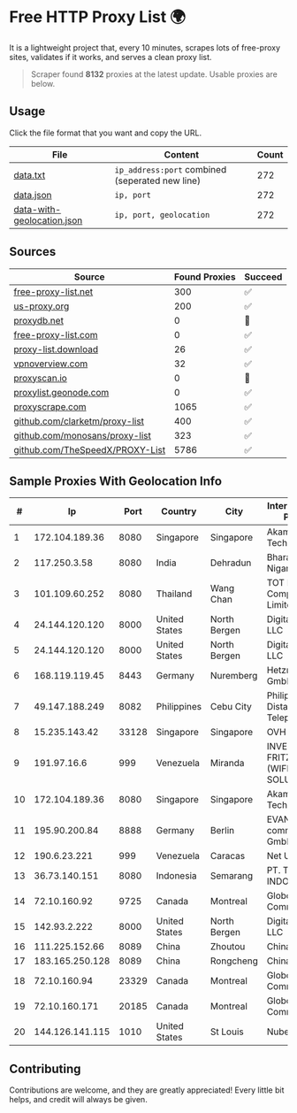 
# Free HTTP Proxy List 🌍

It is a lightweight project that, every 10 minutes, scrapes lots of free-proxy sites, validates if it works, and serves a clean proxy list.


> Scraper found **8132** proxies at the latest update. Usable proxies are below.

## Usage

Click the file format that you want and copy the URL.


|File|Content|Count|
|----|-------|-----|
|[data.txt](https://raw.githubusercontent.com/themiralay/Proxy-List-World/master/data.txt)|`ip_address:port` combined (seperated new line)|272|
|[data.json](https://raw.githubusercontent.com/themiralay/Proxy-List-World/master/data.json)|`ip, port`|272|
|[data-with-geolocation.json](https://raw.githubusercontent.com/themiralay/Proxy-List-World/master/data-with-geolocation.json)|`ip, port, geolocation`|272|

## Sources

|Source|Found Proxies|Succeed|
|------|-------------|-------|
|[free-proxy-list.net](https://free-proxy-list.net)|300|✅|
|[us-proxy.org](https://www.us-proxy.org)|200|✅|
|[proxydb.net](http://proxydb.net)|0|🚫|
|[free-proxy-list.com](https://free-proxy-list.com/?page=&port=&type%5B%5D=http&type%5B%5D=https&up_time=0&search=Search)|0|✅|
|[proxy-list.download](https://www.proxy-list.download/HTTP)|26|✅|
|[vpnoverview.com](https://vpnoverview.com/privacy/anonymous-browsing/free-proxy-servers)|32|✅|
|[proxyscan.io](https://www.proxyscan.io)|0|🚫|
|[proxylist.geonode.com](https://proxylist.geonode.com/api/proxy-list?limit=300&page=1&sort_by=lastChecked&sort_type=desc&protocols=http,https)|0|✅|
|[proxyscrape.com](https://api.proxyscrape.com/v2/?request=displayproxies&protocol=http&timeout=10000&country=all&ssl=all&anonymity=all)|1065|✅|
|[github.com/clarketm/proxy-list](https://raw.githubusercontent.com/clarketm/proxy-list/master/proxy-list-raw.txt)|400|✅|
|[github.com/monosans/proxy-list](https://raw.githubusercontent.com/monosans/proxy-list/main/proxies/http.txt)|323|✅|
|[github.com/TheSpeedX/PROXY-List](https://raw.githubusercontent.com/TheSpeedX/PROXY-List/master/http.txt)|5786|✅|


## Sample Proxies With Geolocation Info

|#|Ip|Port|Country|City|Internet Service Provider|
|-|--|----|-------|----|-------------------------|
|1|172.104.189.36|8080|Singapore|Singapore|Akamai Technologies|
|2|117.250.3.58|8080|India|Dehradun|Bharat Sanchar Nigam Ltd|
|3|101.109.60.252|8080|Thailand|Wang Chan|TOT Public Company Limited|
|4|24.144.120.120|8000|United States|North Bergen|DigitalOcean, LLC|
|5|24.144.120.120|8000|United States|North Bergen|DigitalOcean, LLC|
|6|168.119.119.45|8443|Germany|Nuremberg|Hetzner Online GmbH|
|7|49.147.188.249|8082|Philippines|Cebu City|Philippine Long Distance Telephone Co.|
|8|15.235.143.42|33128|Singapore|Singapore|OVH SAS|
|9|191.97.16.6|999|Venezuela|Miranda|INVERSIONES FRITZ 78 C.A.(WIFI SOLUTION)|
|10|172.104.189.36|8080|Singapore|Singapore|Akamai Technologies|
|11|195.90.200.84|8888|Germany|Berlin|EVANZO e-commerce GmbH|
|12|190.6.23.221|999|Venezuela|Caracas|Net Uno|
|13|36.73.140.151|8080|Indonesia|Semarang|PT. TELKOM INDONESIA|
|14|72.10.160.92|9725|Canada|Montreal|GloboTech Communications|
|15|142.93.2.222|8000|United States|North Bergen|DigitalOcean, LLC|
|16|111.225.152.66|8089|China|Zhoutou|China Telecom|
|17|183.165.250.128|8089|China|Rongcheng|Chinanet|
|18|72.10.160.94|23329|Canada|Montreal|GloboTech Communications|
|19|72.10.160.171|20185|Canada|Montreal|GloboTech Communications|
|20|144.126.141.115|1010|United States|St Louis|Nubes, LLC|



## Contributing

Contributions are welcome, and they are greatly appreciated! Every
little bit helps, and credit will always be given.

